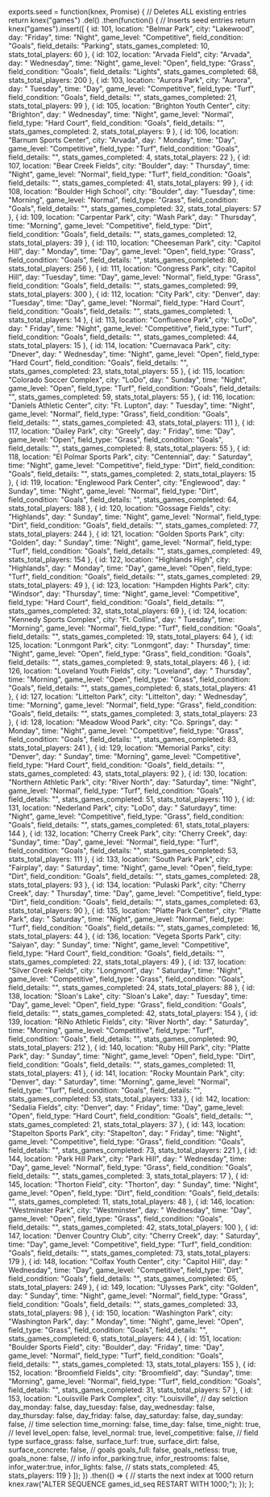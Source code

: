 exports.seed = function(knex, Promise) {
  // Deletes ALL existing entries
  return knex("games")
    .del()
    .then(function() {
      // Inserts seed entries
      return knex("games").insert([
        {
          id: 101,
          location: "Belmar Park",
          city: "Lakewood",
          day: "Friday",
          time: "Night",
          game_level: "Competitive",
          field_condition: "Goals",
          field_details: "Parking",
          stats_games_completed: 10,
          stats_total_players: 60
        },
        {
          id: 102,
          location: "Arvada Field",
          city: "Arvada",
          day: " Wednesday",
          time: "Night",
          game_level: "Open",
          field_type: "Grass",
          field_condition: "Goals",
          field_details: "Lights",
          stats_games_completed: 68,
          stats_total_players: 200
        },
        {
          id: 103,
          location: "Aurora Park",
          city: "Aurora",
          day: " Tuesday",
          time: "Day",
          game_level: "Competitive",
          field_type: "Turf",
          field_condition: "Goals",
          field_details: "",
          stats_games_completed: 21,
          stats_total_players: 99
        },
        {
          id: 105,
          location: "Brighton Youth Center",
          city: "Brighton",
          day: " Wednesday",
          time: "Night",
          game_level: "Normal",
          field_type: "Hard Court",
          field_condition: "Goals",
          field_details: "",
          stats_games_completed: 2,
          stats_total_players: 9
        },
        {
          id: 106,
          location: "Barnum Sports Center",
          city: "Arvada",
          day: " Monday",
          time: "Day",
          game_level: "Competitive",
          field_type: "Turf",
          field_condition: "Goals",
          field_details: "",
          stats_games_completed: 4,
          stats_total_players: 22
        },
        {
          id: 107,
          location: "Bear Creek Fields",
          city: "Boulder",
          day: " Thursday",
          time: "Night",
          game_level: "Normal",
          field_type: "Turf",
          field_condition: "Goals",
          field_details: "",
          stats_games_completed: 41,
          stats_total_players: 99
        },
        {
          id: 108,
          location: "Boulder High School",
          city: "Boulder",
          day: "Tuesday",
          time: "Morning",
          game_level: "Normal",
          field_type: "Grass",
          field_condition: "Goals",
          field_details: "",
          stats_games_completed: 32,
          stats_total_players: 57
        },
        {
          id: 109,
          location: "Carpentar Park",
          city: "Wash Park",
          day: " Thursday",
          time: "Morning",
          game_level: "Competitive",
          field_type: "Dirt",
          field_condition: "Goals",
          field_details: "",
          stats_games_completed: 12,
          stats_total_players: 39
        },
        {
          id: 110,
          location: "Cheeseman Park",
          city: "Capitol Hill",
          day: " Monday",
          time: "Day",
          game_level: "Open",
          field_type: "Grass",
          field_condition: "Goals",
          field_details: "",
          stats_games_completed: 80,
          stats_total_players: 256
        },
        {
          id: 111,
          location: "Congress Park",
          city: "Capitol Hill",
          day: "Tuesday",
          time: "Day",
          game_level: "Normal",
          field_type: "Grass",
          field_condition: "Goals",
          field_details: "",
          stats_games_completed: 99,
          stats_total_players: 300
        },
        {
          id: 112,
          location: "City Park",
          city: "Denver",
          day: "Tuesday",
          time: "Day",
          game_level: "Normal",
          field_type: "Hard Court",
          field_condition: "Goals",
          field_details: "",
          stats_games_completed: 1,
          stats_total_players: 14
        },
        {
          id: 113,
          location: "Confluence Park",
          city: "LoDo",
          day: " Friday",
          time: "Night",
          game_level: "Competitive",
          field_type: "Turf",
          field_condition: "Goals",
          field_details: "",
          stats_games_completed: 44,
          stats_total_players: 15
        },
        {
          id: 114,
          location: "Cuernavaca Park",
          city: "Dnever",
          day: " Wednesday",
          time: "Night",
          game_level: "Open",
          field_type: "Hard Court",
          field_condition: "Goals",
          field_details: "",
          stats_games_completed: 23,
          stats_total_players: 55
        },
        {
          id: 115,
          location: "Colorado Soccer Complex",
          city: "LoDo",
          day: " Sunday",
          time: "Night",
          game_level: "Open",
          field_type: "Turf",
          field_condition: "Goals",
          field_details: "",
          stats_games_completed: 59,
          stats_total_players: 55
        },
        {
          id: 116,
          location: "Daniels Athletic Center",
          city: "Ft. Lupton",
          day: " Tuesday",
          time: "Night",
          game_level: "Normal",
          field_type: "Grass",
          field_condition: "Goals",
          field_details: "",
          stats_games_completed: 43,
          stats_total_players: 111
        },
        {
          id: 117,
          location: "Dailey Park",
          city: "Greely",
          day: " Friday",
          time: "Day",
          game_level: "Open",
          field_type: "Grass",
          field_condition: "Goals",
          field_details: "",
          stats_games_completed: 8,
          stats_total_players: 55
        },
        {
          id: 118,
          location: "El Polmar Sports Park",
          city: "Centennial",
          day: " Saturday",
          time: "Night",
          game_level: "Competitive",
          field_type: "Dirt",
          field_condition: "Goals",
          field_details: "",
          stats_games_completed: 2,
          stats_total_players: 15
        },
        {
          id: 119,
          location: "Englewood Park Center",
          city: "Englewood",
          day: " Sunday",
          time: "Night",
          game_level: "Normal",
          field_type: "Dirt",
          field_condition: "Goals",
          field_details: "",
          stats_games_completed: 64,
          stats_total_players: 188
        },
        {
          id: 120,
          location: "Gossage Fields",
          city: "Highlands",
          day: " Sunday",
          time: "Night",
          game_level: "Normal",
          field_type: "Dirt",
          field_condition: "Goals",
          field_details: "",
          stats_games_completed: 77,
          stats_total_players: 244
        },
        {
          id: 121,
          location: "Golden Sports Park",
          city: "Golden",
          day: " Sunday",
          time: "Night",
          game_level: "Normal",
          field_type: "Turf",
          field_condition: "Goals",
          field_details: "",
          stats_games_completed: 49,
          stats_total_players: 154
        },
        {
          id: 122,
          location: "Highlands High",
          city: "Highlands",
          day: " Monday",
          time: "Day",
          game_level: "Open",
          field_type: "Turf",
          field_condition: "Goals",
          field_details: "",
          stats_games_completed: 29,
          stats_total_players: 49
        },
        {
          id: 123,
          location: "Hampden Hights Park",
          city: "Windsor",
          day: "Thursday",
          time: "Night",
          game_level: "Competitive",
          field_type: "Hard Court",
          field_condition: "Goals",
          field_details: "",
          stats_games_completed: 32,
          stats_total_players: 69
        },
        {
          id: 124,
          location: "Kennedy Sports Complex",
          city: "Ft. Collins",
          day: " Tuesday",
          time: "Morning",
          game_level: "Normal",
          field_type: "Turf",
          field_condition: "Goals",
          field_details: "",
          stats_games_completed: 19,
          stats_total_players: 64
        },
        {
          id: 125,
          location: "Lonmgont Park",
          city: "Lonmgont",
          day: " Thursday",
          time: "Night",
          game_level: "Open",
          field_type: "Grass",
          field_condition: "Goals",
          field_details: "",
          stats_games_completed: 9,
          stats_total_players: 46
        },
        {
          id: 126,
          location: "Loveland Youth Fields",
          city: "Loveland",
          day: " Thursday",
          time: "Morning",
          game_level: "Open",
          field_type: "Grass",
          field_condition: "Goals",
          field_details: "",
          stats_games_completed: 6,
          stats_total_players: 41
        },
        {
          id: 127,
          location: "Littelton Park",
          city: "Littelton",
          day: " Wednesday",
          time: "Morning",
          game_level: "Normal",
          field_type: "Grass",
          field_condition: "Goals",
          field_details: "",
          stats_games_completed: 3,
          stats_total_players: 23
        },
        {
          id: 128,
          location: "Meadow Wood Park",
          city: "Co. Springs",
          day: " Monday",
          time: "Night",
          game_level: "Competitive",
          field_type: "Grass",
          field_condition: "Goals",
          field_details: "",
          stats_games_completed: 83,
          stats_total_players: 241
        },
        {
          id: 129,
          location: "Memorial Parks",
          city: "Denver",
          day: " Sunday",
          time: "Morning",
          game_level: "Competitive",
          field_type: "Hard Court",
          field_condition: "Goals",
          field_details: "",
          stats_games_completed: 43,
          stats_total_players: 92
        },
        {
          id: 130,
          location: "Northern Athletic Park",
          city: "River North",
          day: "Saturday",
          time: "Night",
          game_level: "Normal",
          field_type: "Turf",
          field_condition: "Goals",
          field_details: "",
          stats_games_completed: 51,
          stats_total_players: 110
        },
        {
          id: 131,
          location: "Nederland Park",
          city: "LoDo",
          day: " Saturdayy",
          time: "Night",
          game_level: "Competitive",
          field_type: "Grass",
          field_condition: "Goals",
          field_details: "",
          stats_games_completed: 61,
          stats_total_players: 144
        },
        {
          id: 132,
          location: "Cherry Creek Park",
          city: "Cherry Creek",
          day: "Sunday",
          time: "Day",
          game_level: "Normal",
          field_type: "Turf",
          field_condition: "Goals",
          field_details: "",
          stats_games_completed: 53,
          stats_total_players: 111
        },
        {
          id: 133,
          location: "South Park Park",
          city: "Fairplay",
          day: " Saturday",
          time: "Night",
          game_level: "Open",
          field_type: "Dirt",
          field_condition: "Goals",
          field_details: "",
          stats_games_completed: 28,
          stats_total_players: 93
        },
        {
          id: 134,
          location: "Pulaski Park",
          city: "Cherry Creek",
          day: " Thursday",
          time: "Day",
          game_level: "Competitive",
          field_type: "Dirt",
          field_condition: "Goals",
          field_details: "",
          stats_games_completed: 63,
          stats_total_players: 90
        },
        {
          id: 135,
          location: "Platte Park Center",
          city: "Platte Park",
          day: " Saturday",
          time: "Night",
          game_level: "Normal",
          field_type: "Turf",
          field_condition: "Goals",
          field_details: "",
          stats_games_completed: 16,
          stats_total_players: 44
        },
        {
          id: 136,
          location: "Vegeta Sports Park",
          city: "Saiyan",
          day: " Sunday",
          time: "Night",
          game_level: "Competitive",
          field_type: "Hard Court",
          field_condition: "Goals",
          field_details: "",
          stats_games_completed: 22,
          stats_total_players: 49
        },
        {
          id: 137,
          location: "Silver Creek Fields",
          city: "Longmont",
          day: " Saturday",
          time: "Night",
          game_level: "Competitive",
          field_type: "Grass",
          field_condition: "Goals",
          field_details: "",
          stats_games_completed: 24,
          stats_total_players: 88
        },
        {
          id: 138,
          location: "Sloan's Lake",
          city: "Sloan's Lake",
          day: " Tuesday",
          time: "Day",
          game_level: "Open",
          field_type: "Grass",
          field_condition: "Goals",
          field_details: "",
          stats_games_completed: 42,
          stats_total_players: 154
        },
        {
          id: 139,
          location: "RiNo Athletic Fields",
          city: "River North",
          day: " Saturday",
          time: "Morning",
          game_level: "Competitive",
          field_type: "Turf",
          field_condition: "Goals",
          field_details: "",
          stats_games_completed: 90,
          stats_total_players: 212
        },
        {
          id: 140,
          location: "Ruby Hill Park",
          city: "Platte Park",
          day: " Sunday",
          time: "Night",
          game_level: "Open",
          field_type: "Dirt",
          field_condition: "Goals",
          field_details: "",
          stats_games_completed: 11,
          stats_total_players: 41
        },
        {
          id: 141,
          location: "Rocky Mountain Park",
          city: "Denver",
          day: " Saturday",
          time: "Morning",
          game_level: "Normal",
          field_type: "Turf",
          field_condition: "Goals",
          field_details: "",
          stats_games_completed: 53,
          stats_total_players: 133
        },
        {
          id: 142,
          location: "Sedalia Fields",
          city: "Denver",
          day: " Friday",
          time: "Day",
          game_level: "Open",
          field_type: "Hard Court",
          field_condition: "Goals",
          field_details: "",
          stats_games_completed: 21,
          stats_total_players: 37
        },
        {
          id: 143,
          location: "Stapelton Sports Park",
          city: "Stapelton",
          day: " Friday",
          time: "Night",
          game_level: "Competitive",
          field_type: "Grass",
          field_condition: "Goals",
          field_details: "",
          stats_games_completed: 73,
          stats_total_players: 221
        },
        {
          id: 144,
          location: "Park Hill Park",
          city: "Park Hill",
          day: " Wednesday",
          time: "Day",
          game_level: "Normal",
          field_type: "Grass",
          field_condition: "Goals",
          field_details: "",
          stats_games_completed: 3,
          stats_total_players: 17
        },
        {
          id: 145,
          location: "Thorton Field",
          city: "Thorton",
          day: " Sunday",
          time: "Night",
          game_level: "Open",
          field_type: "Dirt",
          field_condition: "Goals",
          field_details: "",
          stats_games_completed: 11,
          stats_total_players: 48
        },
        {
          id: 146,
          location: "Westminster Park",
          city: "Westminster",
          day: " Wednesday",
          time: "Day",
          game_level: "Open",
          field_type: "Grass",
          field_condition: "Goals",
          field_details: "",
          stats_games_completed: 42,
          stats_total_players: 100
        },
        {
          id: 147,
          location: "Denver Country Club",
          city: "Cherry Creek",
          day: " Saturday",
          time: "Day",
          game_level: "Competitive",
          field_type: "Turf",
          field_condition: "Goals",
          field_details: "",
          stats_games_completed: 73,
          stats_total_players: 179
        },
        {
          id: 148,
          location: "Colfax Youth Center",
          city: "Capitol Hill",
          day: " Wednesday",
          time: "Day",
          game_level: "Competitive",
          field_type: "Dirt",
          field_condition: "Goals",
          field_details: "",
          stats_games_completed: 65,
          stats_total_players: 249
        },
        {
          id: 149,
          location: "Ulysses Park",
          city: "Golden",
          day: " Sunday",
          time: "Night",
          game_level: "Normal",
          field_type: "Grass",
          field_condition: "Goals",
          field_details: "",
          stats_games_completed: 33,
          stats_total_players: 98
        },
        {
          id: 150,
          location: "Washington Park",
          city: "Washington Park",
          day: " Monday",
          time: "Night",
          game_level: "Open",
          field_type: "Grass",
          field_condition: "Goals",
          field_details: "",
          stats_games_completed: 6,
          stats_total_players: 44
        },
        {
          id: 151,
          location: "Boulder Sports Field",
          city: "Boulder",
          day: "Friday",
          time: "Day",
          game_level: "Normal",
          field_type: "Turf",
          field_condition: "Goals",
          field_details: "",
          stats_games_completed: 13,
          stats_total_players: 155
        },
        {
          id: 152,
          location: "Broomfield Fields",
          city: "Broomfield",
          day: "Sunday",
          time: "Morning",
          game_level: "Normal",
          field_type: "Turf",
          field_condition: "Goals",
          field_details: "",
          stats_games_completed: 31,
          stats_total_players: 57
        },
        {
          id: 153,
          location: "Louisville Park Complex",
          city: "Louisville",
          // day selction
          day_monday: false,
          day_tuesday: false,
          day_wednesday: false,
          day_thursday: false,
          day_friday: false,
          day_saturday: false,
          day_sunday: false,
          // time selection
          time_morning: false,
          time_day: false,
          time_night: true,
          // level
          level_open: false,
          level_normal: true,
          level_competitive: false,
          // field type
          surface_grass: false,
          surface_turf: true,
          surface_dirt: false,
          surface_concrete: false,
          // goals
          goals_full: false,
          goals_netless: true,
          goals_none: false,
          // info
          infor_parking:true,
          infor_restrooms: false,
          infor_water:true,
          infor_lights: false,
          // stats
          stats_completed: 45,
          stats_players: 119
        }
      ]);
    })
    .then(() => {
      // starts the next index at 1000
      return knex.raw("ALTER SEQUENCE games_id_seq RESTART WITH 1000;");
    });
};



